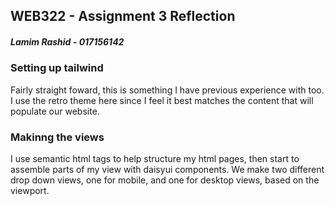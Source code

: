 ## WEB322 - Assignment 3 Reflection 
##### Lamim Rashid - 017156142

### Setting up tailwind
Fairly straight foward, this is something I have previous experience with too. I use the retro theme here since I feel it best matches the content that will populate our website. 

### Makinng the views
I use semantic html tags to help structure my html pages, then start to assemble parts of my view with daisyui components. 
We make two different drop down views, one for mobile, and one for desktop views, based on the viewport.
